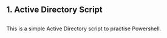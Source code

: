 ##
## 1. Active Directory Script
##

This is a simple Active Directory script to practise Powershell.
